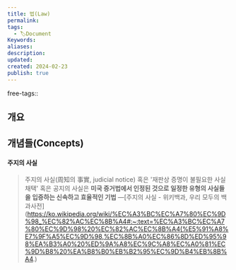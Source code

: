 ```yaml
---
title: 법(Law)
permalink: 
tags:
  - 🏷️Document
Keywords: 
aliases: 
description: 
updated: 
created: 2024-02-23
publish: true
---
```

free-tags:: 

## 개요

## 개념들(Concepts)

#### 주지의 사실
>주지의 사실(周知의 事實, judicial notice) 혹은 '재판상 증명이 불필요한 사실 채택' 혹은 공지의 사실은 **미국 증거법에서 인정된 것으로 일정한 유형의 사실들을 입증하는 신속하고 효율적인 기법**
>—[주지의 사실 - 위키백과, 우리 모두의 백과사전](https://ko.wikipedia.org/wiki/%EC%A3%BC%EC%A7%80%EC%9D%98_%EC%82%AC%EC%8B%A4#:~:text=%EC%A3%BC%EC%A7%80%EC%9D%98%20%EC%82%AC%EC%8B%A4(%E5%91%A8%E7%9F%A5%EC%9D%98,%EC%8B%A0%EC%86%8D%ED%95%98%EA%B3%A0%20%ED%9A%A8%EC%9C%A8%EC%A0%81%EC%9D%B8%20%EA%B8%B0%EB%B2%95%EC%9D%B4%EB%8B%A4.)